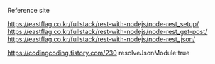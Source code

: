 Reference site

https://eastflag.co.kr/fullstack/rest-with-nodejs/node-rest_setup/
https://eastflag.co.kr/fullstack/rest-with-nodejs/node-rest_get-post/
https://eastflag.co.kr/fullstack/rest-with-nodejs/node-rest_json/

https://codingcoding.tistory.com/230
resolveJsonModule:true

